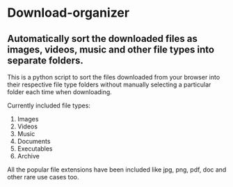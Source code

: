 # Download-organizer
Automatically sort the downloaded files as images, videos, music and other file types into separate folders.
------
This is a python script to sort the files downloaded from your browser into their respective file type folders without manually selecting a particular folder each time when downloading.

Currently included file types:
1. Images
2. Videos
3. Music
4. Documents
5. Executables
6. Archive


  All the popular file extensions have been included like jpg, png, pdf, doc and other rare use cases too.

